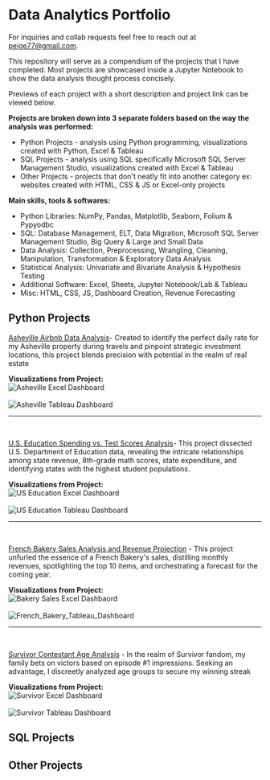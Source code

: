 # Data Analytics Portfolio

For inquiries and collab requests feel free to reach out at peige77@gmail.com.

This repository will serve as a compendium of the projects that I have completed. Most projects are showcased inside a Jupyter Notebook to show the data analysis thought process concisely.

Previews of each project with a short description and project link can be viewed below.

**Projects are broken down into 3 separate folders based on the way the analysis was performed:**
- Python Projects -  analysis using Python programming, visualizations created with Python, Excel & Tableau
- SQL Projects -  analysis using SQL specifically Microsoft SQL Server Management Studio, visualizations created with Excel & Tableau
- Other Projects - projects that don't neatly fit into another category ex: websites created with HTML, CSS & JS or Excel-only projects

**Main skills, tools & softwares:**
- Python Libraries: NumPy, Pandas, Matplotlib, Seaborn, Folium & Pypyodbc
- SQL: Database Management, ELT, Data Migration, Microsoft SQL Server Management Studio, Big Query & Large and Small Data
- Data Analysis: Collection, Preprocessing, Wrangling, Cleaning, Manipulation, Transformation & Exploratory Data Analysis
- Statistical Analysis: Univariate and Bivariate Analysis & Hypothesis Testing
- Additional Software: Excel, Sheets, Jupyter Notebook/Lab & Tableau
- Misc: HTML, CSS, JS, Dashboard Creation, Revenue Forecasting

## Python Projects

[Asheville Airbnb Data Analysis](https://github.com/peige07/Analytics-Portfolio/tree/main/Python%20Projects/Asheville%20Airbnb%20Analysis)- Created to identify the perfect daily rate for my Asheville property during travels and pinpoint strategic investment locations, this project blends precision with potential in the realm of real estate

**Visualizations from Project:**
<br>
![Asheville Excel Dashboard](https://github.com/peige07/Analytics-Portfolio/assets/136380370/03bc9623-8721-490a-8bfd-798a83f001e9)
<br>
<br>
![Asheville Tableau Dashboard](https://github.com/peige07/Analytics-Portfolio/assets/136380370/be776682-21b6-484e-9740-56773f235b97)
<br>
<hr>
<br>

[U.S. Education Spending vs. Test Scores Analysis](https://github.com/peige07/Analytics-Portfolio/tree/main/Python%20Projects/U.S.%20Education%20Spending%20vs.%20Test%20Scores%20Analysis)- This project dissected U.S. Department of Education data, revealing the intricate relationships among state revenue, 8th-grade math scores, state expenditure, and identifying states with the highest student populations.

**Visualizations from Project:**
<br>
![US Education Excel Dashboard](https://github.com/peige07/Analytics-Portfolio/assets/136380370/64670754-f26a-4533-804a-a210ccf3a5a2)
<br>
<br>
![US Education Tableau Dashboard](https://github.com/peige07/Analytics-Portfolio/assets/136380370/87dfcdcd-0154-421f-a0d5-b08760fb2c0d)
<br>
<hr>
<br>

[French Bakery Sales Analysis and Revenue Projection](https://github.com/peige07/Analytics-Portfolio/tree/main/Python%20Projects/French%20Bakery%20Sales%20Analysis) - This project unfurled the essence of a French Bakery's sales, distilling monthly revenues, spotlighting the top 10 items, and orchestrating a forecast for the coming year.

**Visualizations from Project:**
<br>
![Bakery Sales Excel Dashbaord](https://github.com/peige07/Analytics-Portfolio/assets/136380370/a8fe4257-e082-41c8-8995-5ec589cc178a)
<br>
<br>
![French_Bakery_Tableau_Dashboard](https://github.com/peige07/Analytics-Portfolio/assets/136380370/7cfcac7e-ad70-472f-8f1d-d5213328a35c)
<br>
<hr>
<br>

[Survivor Contestant Age Analysis](https://github.com/peige07/Analytics-Portfolio/tree/main/Python%20Projects/Survivor%20Contestant%20Age%20Analysis) - In the realm of Survivor fandom, my family bets on victors based on episode #1 impressions. Seeking an advantage, I discreetly analyzed age groups to secure my winning streak

**Visualizations from Project:**
<br>
![Survivor Excel Dashboard](https://github.com/peige07/Analytics-Portfolio/assets/136380370/795fdc86-80ac-4816-b223-b0585979b6b4)
<br>
<br>
![Survivor Tableau Dashboard](https://github.com/peige07/Analytics-Portfolio/assets/136380370/0f6128a6-2e5d-4ccf-97bd-bfefec4e36cd)




## SQL Projects




## Other Projects


